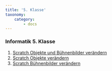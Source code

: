 ```yaml
---
title: '5. Klasse'
taxonomy:
    category:
        - docs
---
```


### Informatik 5. Klasse
1. [Scratch Objekte und Bühnenbilder verändern](./01)
2. [Scratch Objekte verändern](./02)
3. [Scratch Bühnenbilder verändern](./03)